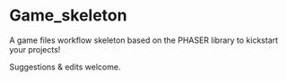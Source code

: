 # Game_skeleton
A game files workflow skeleton based on the PHASER library to kickstart your projects!

Suggestions & edits welcome.
